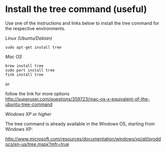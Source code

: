 # Install the tree command (useful)

Use one of the instructions and links below to install the tree command for the respective environments.

*Linux (Ubuntu/Debian)*
```
sudo apt-get install tree
```

*Mac OS*

```
brew install tree
sudo port install tree
fink install tree
```

or 

follow the link for more options
http://superuser.com/questions/359723/mac-os-x-equivalent-of-the-ubuntu-tree-command

*Windows XP or higher*

The tree command is already available in the Windows OS, starting from Windows XP:

http://www.microsoft.com/resources/documentation/windows/xp/all/proddocs/en-us/tree.mspx?mfr=true